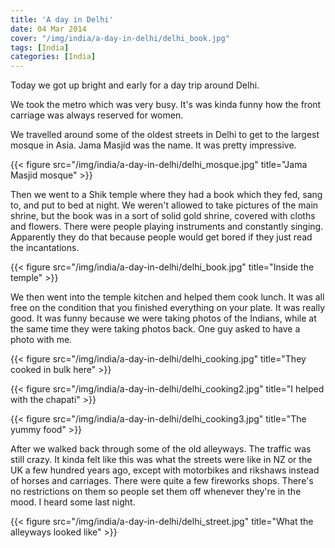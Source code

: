 ```yaml
---
title: 'A day in Delhi'
date: 04 Mar 2014
cover: "/img/india/a-day-in-delhi/delhi_book.jpg"
tags: [India]
categories: [India]
---
```


Today we got up bright and early for a day trip around Delhi.

We took the metro which was very busy. It's was kinda funny how the front carriage was always reserved for women.

We travelled around some of the oldest streets in Delhi to get to the largest mosque in Asia. Jama Masjid was the name. It was pretty impressive.

{{< figure src="/img/india/a-day-in-delhi/delhi_mosque.jpg" title="Jama Masjid mosque" >}}

Then we went to a Shik temple where they had a book which they fed, sang to, and put to bed at night. We weren't allowed to take pictures of the main shrine, but the book was in a sort of solid gold shrine, covered with cloths and flowers. There were people playing instruments and constantly singing. Apparently they do that because people would get bored if they just read the incantations.

{{< figure src="/img/india/a-day-in-delhi/delhi_book.jpg" title="Inside the temple" >}}

We then went into the temple kitchen and helped them cook lunch. It was all free on the condition that you finished everything on your plate. It was really good. It was funny because we were taking photos of the Indians, while at the same time they were taking photos back. One guy asked to have a photo with me.

{{< figure src="/img/india/a-day-in-delhi/delhi_cooking.jpg" title="They cooked in bulk here" >}}

{{< figure src="/img/india/a-day-in-delhi/delhi_cooking2.jpg" title="I helped with the chapati" >}}

{{< figure src="/img/india/a-day-in-delhi/delhi_cooking3.jpg" title="The yummy food" >}}

After we walked back through some of the old alleyways. The traffic was still crazy. It kinda felt like this was what the streets were like in NZ or the UK a few hundred years ago, except with motorbikes and rikshaws instead of horses and carriages. There were quite a few fireworks shops. There's no restrictions on them so people set them off whenever they're in the mood. I heard some last night.

{{< figure src="/img/india/a-day-in-delhi/delhi_street.jpg" title="What the alleyways looked like" >}}
